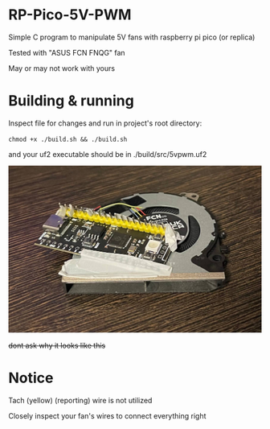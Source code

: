 # RP-Pico-5V-PWM
Simple C program to manipulate 5V fans with raspberry pi pico (or replica)

Tested with "ASUS FCN FNQG" fan

May or may not work with yours

# Building & running
Inspect file for changes and run in project's root directory:

`chmod +x ./build.sh && ./build.sh`

and your uf2 executable should be in ./build/src/5vpwm.uf2

![Preview](https://github.com/den0620/RP-Pico-5V-PWM/blob/main/preview.jpg)

~~dont ask why it looks like this~~

# Notice
Tach (yellow) (reporting) wire is not utilized

Closely inspect your fan's wires to connect everything right
